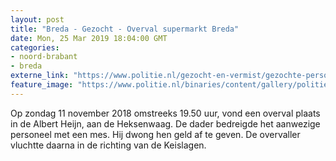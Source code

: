 ```yaml
---
layout: post
title: "Breda - Gezocht - Overval supermarkt Breda"
date: Mon, 25 Mar 2019 18:04:00 GMT
categories: 
- noord-brabant 
- breda 
externe_link: "https://www.politie.nl/gezocht-en-vermist/gezochte-personen/2019/maart/08-overval-supermarkt-breda.html"
feature_image: "https://www.politie.nl/binaries/content/gallery/politie/gezocht/verdachten/2019/maart/09-ob/bb_190325/breda-1.jpg"
---
```


Op zondag 11 november 2018 omstreeks 19.50 uur,  vond een overval plaats in de Albert Heijn, aan de Heksenwaag. De dader bedreigde het aanwezige personeel met een mes. Hij dwong hen geld af te geven. De overvaller vluchtte daarna in de richting van de Keislagen.
